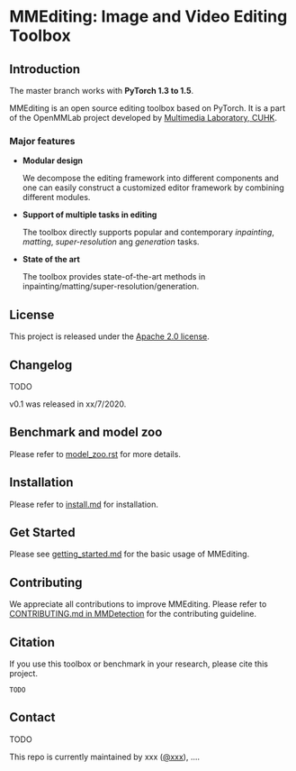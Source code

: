 # MMEditing: Image and Video Editing Toolbox

## Introduction

The master branch works with **PyTorch 1.3 to 1.5**.

MMEditing is an open source editing toolbox based on PyTorch. It is
a part of the OpenMMLab project developed by [Multimedia Laboratory, CUHK](http://mmlab.ie.cuhk.edu.hk/).


### Major features

- **Modular design**

  We decompose the editing framework into different components and one can easily construct a customized editor framework by combining different modules.

- **Support of multiple tasks in editing**

  The toolbox directly supports popular and contemporary *inpainting*, *matting*, *super-resolution* ang *generation* tasks.

- **State of the art**

  The toolbox provides state-of-the-art methods in inpainting/matting/super-resolution/generation.


## License

This project is released under the [Apache 2.0 license](LICENSE).

## Changelog

TODO

v0.1 was released in xx/7/2020.

## Benchmark and model zoo

Please refer to [model_zoo.rst](docs/model_zoo.rst) for more details.

## Installation

Please refer to [install.md](docs/install.md) for installation.


## Get Started

Please see [getting_started.md](docs/getting_started.md) for the basic usage of MMEditing.

## Contributing

We appreciate all contributions to improve MMEditing. Please refer to [CONTRIBUTING.md in MMDetection](https://github.com/open-mmlab/mmdetection/blob/master/.github/CONTRIBUTING.md) for the contributing guideline.

## Citation

If you use this toolbox or benchmark in your research, please cite this project.

```
TODO
```

## Contact

TODO

This repo is currently maintained by xxx ([@xxx](http://github.com/xxx)), ....
